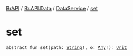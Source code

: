 [BrAPI](../../index.md) / [Br.API.Data](../index.md) / [DataService](index.md) / [set](./set.md)

# set

`abstract fun set(path: `[`String`](https://kotlinlang.org/api/latest/jvm/stdlib/kotlin/-string/index.html)`!, o: `[`Any`](https://kotlinlang.org/api/latest/jvm/stdlib/kotlin/-any/index.html)`!): `[`Unit`](https://kotlinlang.org/api/latest/jvm/stdlib/kotlin/-unit/index.html)